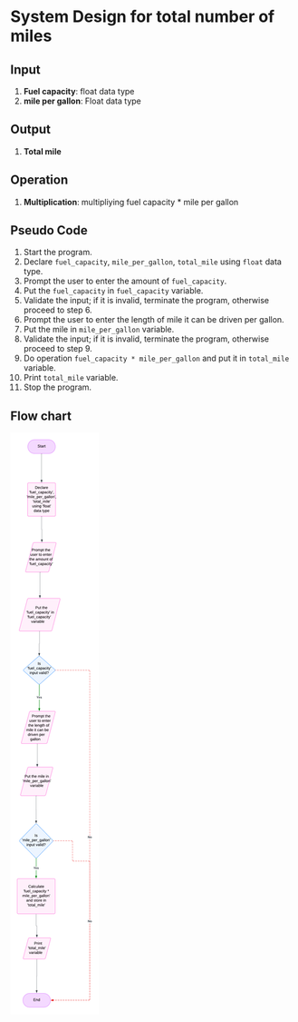 # System Design for total number of miles

## Input
1. **Fuel capacity**: float data type
2. **mile per gallon**: Float data type

## Output
1. **Total mile**

## Operation
1. **Multiplication**: multipliying fuel capacity * mile per gallon

## Pseudo Code
1. Start the program.
2. Declare `fuel_capacity`, `mile_per_gallon`, `total_mile` using `float` data type.
3. Prompt the user to enter the amount of `fuel_capacity`.
4. Put the `fuel_capacity` in `fuel_capacity` variable.
5. Validate the input; if it is invalid, terminate the program, otherwise proceed to step 6.
6. Prompt the user to enter the length of mile it can be driven per gallon.
7. Put the mile in `mile_per_gallon` variable.
8. Validate the input; if it is invalid, terminate the program, otherwise proceed to step 9.
9. Do operation `fuel_capacity * mile_per_gallon` and put it in `total_mile` variable.
10. Print `total_mile` variable.
11. Stop the program.

## Flow chart
![BMI Flowchart](BMI_FLOWCHART.png)